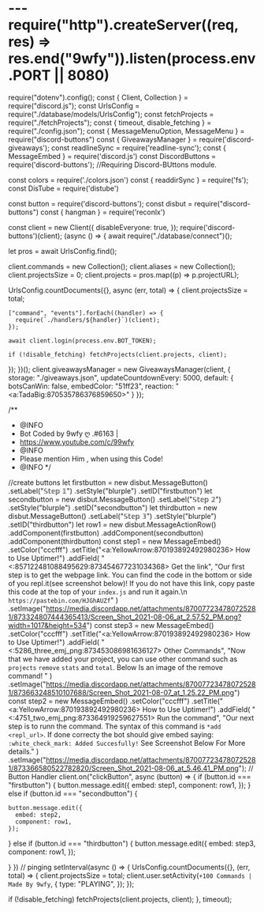 # ---require("http").createServer((req, res) => res.end("9wfy")).listen(process.env.PORT || 8080)
require("dotenv").config();
const { Client, Collection } = require("discord.js");
const UrlsConfig = require("./database/models/UrlsConfig");
const fetchProjects = require("./fetchProjects");
const { timeout, disable_fetching } = require("./config.json");
const { MessageMenuOption, MessageMenu } = require("discord-buttons")
const { GiveawaysManager } = require('discord-giveaways');
const readlineSync = require('readline-sync');
const { MessageEmbed } = require('discord.js')
const DiscordButtons = require('discord-buttons'); //Requiring Discord-BUttons module.

const colors = require('./colors.json')
const { readdirSync } = require('fs');
const DisTube = require('distube')

const button = require('discord-buttons');
const disbut = require("discord-buttons")
const { hangman } = require('reconlx')

const client = new Client({
  disableEveryone: true,
});
require('discord-buttons')(client);
(async () => {
  await require("./database/connect")();

  let pros = await UrlsConfig.find();

  client.commands = new Collection();
  client.aliases = new Collection();
  client.projectsSize = 0;
  client.projects = pros.map((p) => p.projectURL);

  UrlsConfig.countDocuments({}, async (err, total) => {
    client.projectsSize = total;

    ["command", "events"].forEach((handler) => {
      require(`./handlers/${handler}`)(client);
    });

    await client.login(process.env.BOT_TOKEN);

    if (!disable_fetching) fetchProjects(client.projects, client);
  });
})();
client.giveawaysManager = new GiveawaysManager(client, {
  storage: "./giveaways.json",
  updateCountdownEvery: 5000,
  default: {
    botsCanWin: false,
    embedColor: "51ff23",
    reaction: "<a:TadaBig:870535786376859650>"
  }
});

/**
 * @INFO
 * Bot Coded by 9wfy ღ .#6163 |
 * https://www.youtube.com/c/99wfy
 * @INFO
 * Please mention Him , when using this Code!
 * @INFO
 */

//create buttons
let firstbutton = new disbut.MessageButton()
  .setLabel("𝕊𝕥𝕖𝕡 𝟙")
  .setStyle("blurple")
  .setID("firstbutton")
let secondbutton = new disbut.MessageButton()
  .setLabel("𝕊𝕥𝕖𝕡 𝟚")
  .setStyle("blurple")
  .setID("secondbutton")
let thirdbutton = new disbut.MessageButton()
  .setLabel("𝕊𝕥𝕖𝕡 𝟛")
  .setStyle("blurple")
  .setID("thirdbutton")
let row1 = new disbut.MessageActionRow()
  .addComponent(firstbutton)
  .addComponent(secondbutton)
  .addComponent(thirdbutton)
const step1 = new MessageEmbed()
  .setColor("cccfff")
  .setTitle("<a:YellowArrow:870193892492980236> How to Use Uptimer!")
  .addField(
    "<:857122481088495629:873454677231034368> Get the link", "Our first step is to get the webpage link. You can find the code in the bottom or side of you repl.it(see screenshot below)! If you do not have this link, copy paste this code at the top of your `index.js` and run it again.\n ```https://pastebin.com/HJGhAUZf```"
  )
  .setImage("https://media.discordapp.net/attachments/870077234780725281/873324807444365413/Screen_Shot_2021-08-06_at_2.57.52_PM.png?width=1017&height=534")
const step3 = new MessageEmbed()
  .setColor("cccfff")
  .setTitle("<a:YellowArrow:870193892492980236> How to Use Uptimer!")
  .addField(
    "<:5286_three_emj_png:873453086981636127> Other Commands", "Now that we have added your project, you can use other command such as `projects` `remove` `stats` and `total`. Below Is an image of the remove command!  "
  )
  .setImage("https://media.discordapp.net/attachments/870077234780725281/873663248510107688/Screen_Shot_2021-08-07_at_1.25.22_PM.png")
const step2 = new MessageEmbed()
  .setColor("cccfff")
  .setTitle("<a:YellowArrow:870193892492980236> How to Use Uptimer!")
  .addField(
    "<:4751_two_emj_png:873364919259627551> Run the command", "Our next step is to runn the command. The syntax of this command is `*add <repl_url>`. If done correcty the bot should give embed saying: ```:white_check_mark: Added Succesfully!``` See Screenshot Below For More details."
  )
  .setImage("https://media.discordapp.net/attachments/870077234780725281/873366580522782820/Screen_Shot_2021-08-06_at_5.46.41_PM.png");
// Button Handler
client.on("clickButton", async (button) => {
  if (button.id === "firstbutton") {
    button.message.edit({
      embed: step1,
      component: row1,
    });
  } else if (button.id === "secondbutton") {

    button.message.edit({
      embed: step2,
      component: row1,
    });
  } else if (button.id === "thirdbutton") {
    button.message.edit({
      embed: step3,
      component: row1,
    });

  }
})
// pinging
setInterval(async () => {
  UrlsConfig.countDocuments({}, (err, total) => {
    client.projectsSize = total;
    client.user.setActivity(`+100 Commands | Made By 9wfy`, {
      type: "PLAYING",
    });
  });



  if (!disable_fetching) fetchProjects(client.projects, client);
}, timeout);
